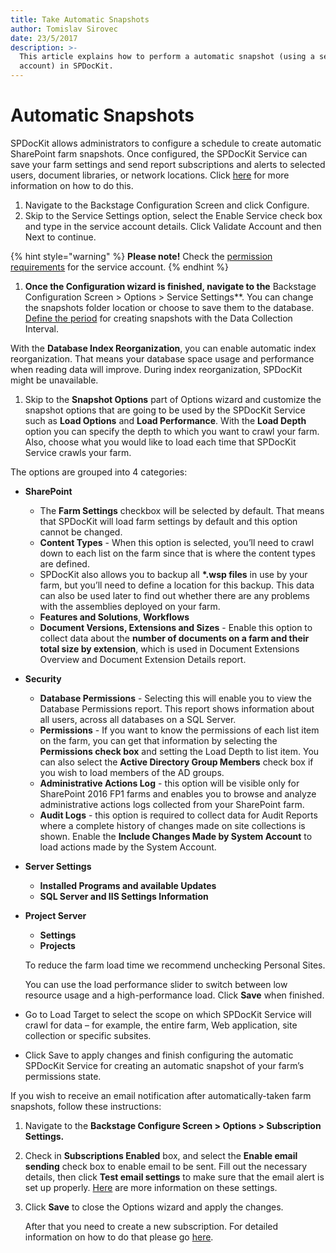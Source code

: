 ```yaml
---
title: Take Automatic Snapshots
author: Tomislav Sirovec
date: 23/5/2017
description: >-
  This article explains how to perform a automatic snapshot (using a service
  account) in SPDocKit.
---
```


# Automatic Snapshots

SPDocKit allows administrators to configure a schedule to create automatic SharePoint farm snapshots. Once configured, the SPDocKit Service can save your farm settings and send report subscriptions and alerts to selected users, document libraries, or network locations. Click [here](../explore-reports-and-create-documentation/subscriptions-and-alerts/create-new-subscription.md) for more information on how to do this.

1. Navigate to the Backstage Configuration Screen and click Configure.  
2. Skip to the Service Settings option, select the Enable Service check box and type in the service account details. Click Validate Account and then Next to continue. 

{% hint style="warning" %}
**Please note!** Check the [permission requirements](../requirements/user-permissions-requirements.md) for the service account.
{% endhint %}

1. **Once the Configuration wizard is finished, navigate to the** Backstage Configuration Screen &gt; Options &gt; Service Settings\*\*. You can change the snapshots folder location or choose to save them to the database. [Define the period](../configure-and-extend-spdockit/options-wizard.md) for creating snapshots with the Data Collection Interval.

With the **Database Index Reorganization**, you can enable automatic index reorganization. That means your database space usage and performance when reading data will improve. During index reorganization, SPDocKit might be unavailable.

1. Skip to the **Snapshot Options** part of Options wizard and customize the snapshot options that are going to be used by the SPDocKit Service such as **Load Options** and **Load Performance**. With the **Load Depth** option you can specify the depth to which you want to crawl your farm. Also, choose what you would like to load each time that SPDocKit Service crawls your farm.

The options are grouped into 4 categories:

* **SharePoint**
  * The **Farm Settings** checkbox will be selected by default. That means that SPDocKit will load farm settings by default and this option cannot be changed. 
  * **Content Types** - When this option is selected, you’ll need to crawl down to each list on the farm since that is where the content types are defined.
  * SPDocKit also allows you to backup all **\*.wsp files** in use by your farm, but you’ll need to define a location for this backup. This data can also be used later to find out whether there are any problems with the assemblies deployed on your farm.
  * **Features and Solutions**, **Workflows**
  * **Document Versions, Extensions and Sizes** - Enable this option to collect data about the **number of documents on a farm and their total size by extension**, which is used in Document Extensions Overview and Document Extension Details report.
* **Security**
  * **Database Permissions** - Selecting this will enable you to view the Database Permissions report. This report shows information about all users, across all databases on a SQL Server. 
  * **Permissions** - If you want to know the permissions of each list item on the farm, you can get that information by selecting the **Permissions check box** and setting the Load Depth to list item. You can also select the **Active Directory Group Members** check box if you wish to load members of the AD groups. 
  * **Administrative Actions Log** - this option will be visible only for SharePoint 2016 FP1 farms and enables you to browse and analyze administrative actions logs collected from your SharePoint farm.
  * **Audit Logs** - this option is required to collect data for Audit Reports where a complete history of changes made on site collections is shown. Enable the **Include Changes Made by System Account** to load actions made by the System Account. 
* **Server Settings**
  * **Installed Programs and available Updates**
  * **SQL Server and IIS Settings Information**
* **Project Server**

  * **Settings**
  * **Projects** 

  To reduce the farm load time we recommend unchecking Personal Sites.

  You can use the load performance slider to switch between low resource usage and a high-performance load. Click **Save** when finished.

* Go to Load Target to select the scope on which SPDocKit Service will crawl for data – for example, the entire farm, Web application, site collection or specific subsites.
* Click Save to apply changes and finish configuring the automatic SPDocKit Service for creating an automatic snapshot of your farm’s permissions state.

If you wish to receive an email notification after automatically-taken farm snapshots, follow these instructions:

1. Navigate to the **Backstage Configure Screen &gt; Options &gt; Subscription Settings.**
2. Check in **Subscriptions Enabled** box, and select the **Enable email sending** check box to enable email to be sent. Fill out the necessary details, then click **Test email settings** to make sure that the email alert is set up properly. [Here](../configure-and-extend-spdockit/options-wizard.md#subscription-settings) are more information on these settings.
3. Click **Save** to close the Options wizard and apply the changes.

   After that you need to create a new subscription. For detailed information on how to do that please go [here](../explore-reports-and-create-documentation/subscriptions-and-alerts/create-new-subscription.md).

